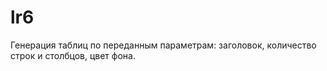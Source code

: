 # lr6
Генерация таблиц по переданным параметрам: заголовок, количество строк и столбцов, цвет фона.

